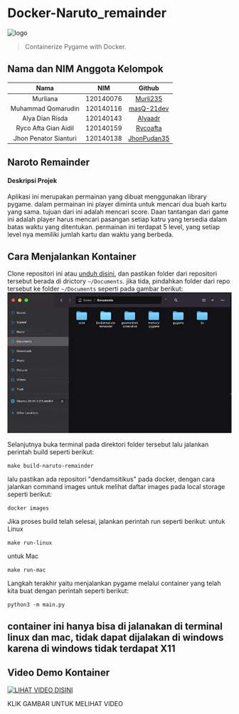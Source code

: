# Docker-Naruto_remainder
<img alt="logo" src="https://raw.githubusercontent.com/riecho14/Docker-Dendam-Si-Tikus/image_assets/logo.svg" width="400">

> Containerize Pygame with Docker.

## Nama dan NIM Anggota Kelompok
| Nama | NIM | Github |
| :---: | :---: | :---: |
|Murliana                       | 120140076 | [Murli235](https://github.com/Murli235)           |
|Muhammad Qomarudin             | 120140116 | [masQ-21dev](https://github.com/masQ-21dev)       |
|Alya Dian Risda                | 120140143 | [Alyaadr](https://github.com/alyaadr)             |
|Ryco Afta Gian Aidil           | 120140159 | [Rycoafta](https://github.com/Rycoafta)           |
|Jhon Penator Sianturi          | 120140138 | [JhonPudan35](https://github.com/JhonPudan35)     |

## Naroto Remainder
#### Deskripsi Projek
Aplikasi ini merupakan permainan yang dibuat menggunakan library pygame. dalam permainan ini
player diminta untuk mencari dua buah kartu yang sama. tujuan dari ini adalah mencari score. Daan tantangan 
dari game ini adalah player harus mencari pasangan setiap katru yang tersedia dalam batas waktu yang ditentukan.
permainan ini terdapat 5 level, yang setiap level nya memiliki jumlah kartu dan waktu yang berbeda.
## Cara Menjalankan Kontainer
Clone repositori ini atau [unduh disini](https://github.com/masQ-21dev/Docker-naruto-remainder/archive/refs/heads/main.zip), dan pastikan folder dari repositori tersebut berada di drictory `~/Documents`.
jika tida, pindahkan folder dari repo tersebut ke folder `~/Documents` seperti pada gambar berikut:
<img alt="Dockument" src="https://github.com/masQ-21dev/Docker-naruto-remainder/blob/main/assets/images/save_Documents.png">

Selanjutnya buka terminal pada direktori folder tersebut lalu jalankan perintah build seperti berikut:

    make build-naruto-remainder

lalu pastikan ada repositori "dendamsitikus" pada docker, dengan cara jalankan command images untuk melihat daftar images pada local storage seperti berikut:

    docker images

Jika proses build telah selesai, jalankan perintah run seperti berikut:
untuk Linux

    make run-linux

untuk Mac

    make run-mac

Langkah terakhir yaitu menjalankan pygame melalui container yang telah kita buat dengan perintah seperti berikut:

    python3 -m main.py

## container ini hanya bisa di jalanakan di terminal linux dan mac, tidak dapat dijalakan di windows karena di windows tidak terdapat X11
## Video Demo Kontainer

[![LIHAT VIDEO DISINI](http://img.youtube.com/vi/SO_tl0iAmhU/0.jpg)](http://www.youtube.com/watch?v=SO_tl0iAmhU)

KLIK GAMBAR UNTUK MELIHAT VIDEO
